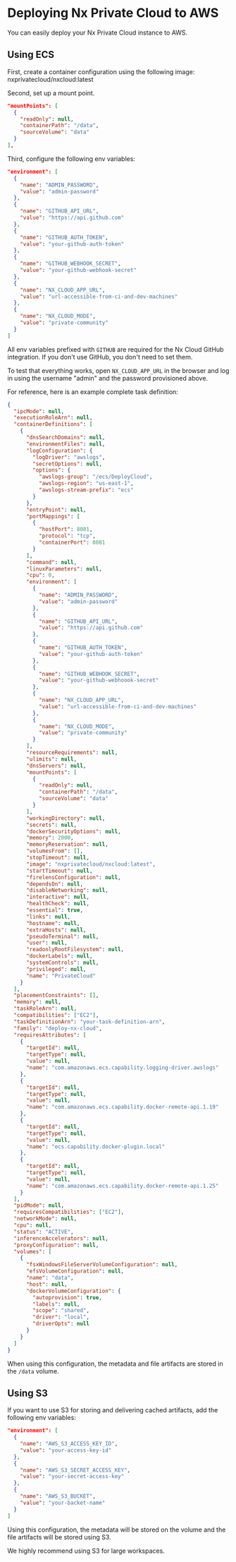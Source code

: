 # Deploying Nx Private Cloud to AWS

You can easily deploy your Nx Private Cloud instance to AWS.

## Using ECS

First, create a container configuration using the following image: nxprivatecloud/nxcloud:latest

Second, set up a mount point.

```json
"mountPoints": [
  {
    "readOnly": null,
    "containerPath": "/data",
    "sourceVolume": "data"
  }
],
```

Third, configure the following env variables:

```json
"environment": [
  {
    "name": "ADMIN_PASSWORD",
    "value": "admin-password"
  },
  {
    "name": "GITHUB_API_URL",
    "value": "https://api.github.com"
  },
  {
    "name": "GITHUB_AUTH_TOKEN",
    "value": "your-github-auth-token"
  },
  {
    "name": "GITHUB_WEBHOOK_SECRET",
    "value": "your-github-webhook-secret"
  },
  {
    "name": "NX_CLOUD_APP_URL",
    "value": "url-accessible-from-ci-and-dev-machines"
  },
  {
    "name": "NX_CLOUD_MODE",
    "value": "private-community"
  }
]
```

All env variables prefixed with `GITHUB` are required for the Nx Cloud GitHub integration. If you don't use GitHub, you don't need to set them.

To test that everything works, open `NX_CLOUD_APP_URL` in the browser and log in using the username "admin" and the password provisioned above.

For reference, here is an example complete task definition:

```json
{
  "ipcMode": null,
  "executionRoleArn": null,
  "containerDefinitions": [
    {
      "dnsSearchDomains": null,
      "environmentFiles": null,
      "logConfiguration": {
        "logDriver": "awslogs",
        "secretOptions": null,
        "options": {
          "awslogs-group": "/ecs/DeployCloud",
          "awslogs-region": "us-east-1",
          "awslogs-stream-prefix": "ecs"
        }
      },
      "entryPoint": null,
      "portMappings": [
        {
          "hostPort": 8081,
          "protocol": "tcp",
          "containerPort": 8081
        }
      ],
      "command": null,
      "linuxParameters": null,
      "cpu": 0,
      "environment": [
        {
          "name": "ADMIN_PASSWORD",
          "value": "admin-password"
        },
        {
          "name": "GITHUB_API_URL",
          "value": "https://api.github.com"
        },
        {
          "name": "GITHUB_AUTH_TOKEN",
          "value": "your-github-auth-token"
        },
        {
          "name": "GITHUB_WEBHOOK_SECRET",
          "value": "your-github-webhoook-secret"
        },
        {
          "name": "NX_CLOUD_APP_URL",
          "value": "url-accessible-from-ci-and-dev-machines"
        },
        {
          "name": "NX_CLOUD_MODE",
          "value": "private-community"
        }
      ],
      "resourceRequirements": null,
      "ulimits": null,
      "dnsServers": null,
      "mountPoints": [
        {
          "readOnly": null,
          "containerPath": "/data",
          "sourceVolume": "data"
        }
      ],
      "workingDirectory": null,
      "secrets": null,
      "dockerSecurityOptions": null,
      "memory": 2000,
      "memoryReservation": null,
      "volumesFrom": [],
      "stopTimeout": null,
      "image": "nxprivatecloud/nxcloud:latest",
      "startTimeout": null,
      "firelensConfiguration": null,
      "dependsOn": null,
      "disableNetworking": null,
      "interactive": null,
      "healthCheck": null,
      "essential": true,
      "links": null,
      "hostname": null,
      "extraHosts": null,
      "pseudoTerminal": null,
      "user": null,
      "readonlyRootFilesystem": null,
      "dockerLabels": null,
      "systemControls": null,
      "privileged": null,
      "name": "PrivateCloud"
    }
  ],
  "placementConstraints": [],
  "memory": null,
  "taskRoleArn": null,
  "compatibilities": ["EC2"],
  "taskDefinitionArn": "your-task-definition-arn",
  "family": "deploy-nx-cloud",
  "requiresAttributes": [
    {
      "targetId": null,
      "targetType": null,
      "value": null,
      "name": "com.amazonaws.ecs.capability.logging-driver.awslogs"
    },
    {
      "targetId": null,
      "targetType": null,
      "value": null,
      "name": "com.amazonaws.ecs.capability.docker-remote-api.1.19"
    },
    {
      "targetId": null,
      "targetType": null,
      "value": null,
      "name": "ecs.capability.docker-plugin.local"
    },
    {
      "targetId": null,
      "targetType": null,
      "value": null,
      "name": "com.amazonaws.ecs.capability.docker-remote-api.1.25"
    }
  ],
  "pidMode": null,
  "requiresCompatibilities": ["EC2"],
  "networkMode": null,
  "cpu": null,
  "status": "ACTIVE",
  "inferenceAccelerators": null,
  "proxyConfiguration": null,
  "volumes": [
    {
      "fsxWindowsFileServerVolumeConfiguration": null,
      "efsVolumeConfiguration": null,
      "name": "data",
      "host": null,
      "dockerVolumeConfiguration": {
        "autoprovision": true,
        "labels": null,
        "scope": "shared",
        "driver": "local",
        "driverOpts": null
      }
    }
  ]
}
```

When using this configuration, the metadata and file artifacts are stored in the `/data` volume.

## Using S3

If you want to use S3 for storing and delivering cached artifacts, add the following env variables:

```json
"environment": [
  {
    "name": "AWS_S3_ACCESS_KEY_ID",
    "value": "your-access-key-id"
  },
  {
    "name": "AWS_S3_SECRET_ACCESS_KEY",
    "value": "your-secret-access-key"
  },
  {
    "name": "AWS_S3_BUCKET",
    "value": "your-backet-name"
  }
]
```

Using this configuration, the metadata will be stored on the volume and the file artifacts will be stored using S3.

We highly recommend using S3 for large workspaces.
